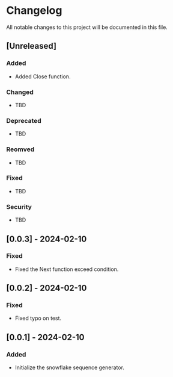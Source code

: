 # Changelog

All notable changes to this project will be documented in this file.

## [Unreleased]

### Added
- Added Close function.

### Changed
- TBD

### Deprecated
- TBD

### Reomved
- TBD

### Fixed
- TBD

### Security
- TBD

## [0.0.3] - 2024-02-10
### Fixed
- Fixed the Next function exceed condition.

## [0.0.2] - 2024-02-10
### Fixed
- Fixed typo on test.

## [0.0.1] - 2024-02-10
### Added
- Initialize the snowflake sequence generator.